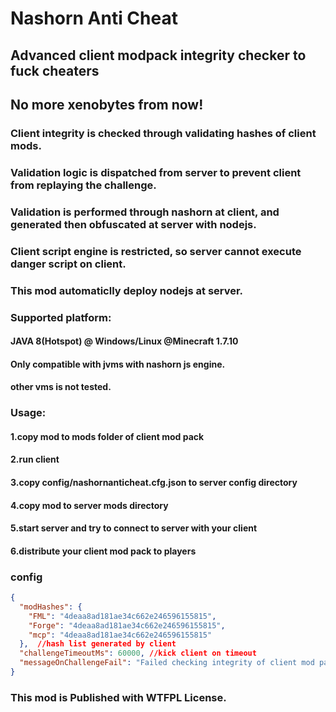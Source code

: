 # Nashorn Anti Cheat

## Advanced client modpack integrity checker to fuck cheaters

## No more xenobytes from now!

### Client integrity is checked through validating hashes of client mods.  
### Validation logic is dispatched from server to prevent client from replaying the challenge.  
### Validation is performed through nashorn at client, and generated then obfuscated at server with nodejs.  
### Client script engine is restricted, so server cannot execute danger script on client.  
### This mod automaticlly deploy nodejs at server.   

### Supported platform:
#### JAVA 8(Hotspot) @ Windows/Linux @Minecraft 1.7.10
#### Only compatible with jvms with nashorn js engine.
#### other vms is not tested.

### Usage:
#### 1.copy mod to mods folder of client mod pack 
#### 2.run client
#### 3.copy config/nashornanticheat.cfg.json to server config directory
#### 4.copy mod to server mods directory
#### 5.start server and try to connect to server with your client
#### 6.distribute your client mod pack to players

### config
```json
{
  "modHashes": {
    "FML": "4deaa8ad181ae34c662e246596155815",
    "Forge": "4deaa8ad181ae34c662e246596155815",
    "mcp": "4deaa8ad181ae34c662e246596155815"
  },  //hash list generated by client
  "challengeTimeoutMs": 60000, //kick client on timeout
  "messageOnChallengeFail": "Failed checking integrity of client mod pack, ENTRY DENIED." //kick message
}
```

### This mod is Published with WTFPL License.


